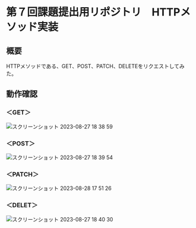 # 第７回課題提出用リポジトリ　HTTPメソッド実装
## 概要
HTTPメソッドである、GET、POST、PATCH、DELETEをリクエストしてみた。

## 動作確認

### **＜GET＞**
![スクリーンショット 2023-08-27 18 38 59](https://github.com/kinta21/RaiseTech-Task7/assets/141032732/8258a7f8-5109-43cd-807a-194fced34665)

### **＜POST＞**
![スクリーンショット 2023-08-27 18 39 54](https://github.com/kinta21/RaiseTech-Task7/assets/141032732/45052068-3a3f-4431-a591-1a6b9976900a)


### **＜PATCH＞**
![スクリーンショット 2023-08-28 17 51 26](https://github.com/kinta21/RaiseTech-Task7/assets/141032732/11847a07-43ed-4765-a644-7762eb14a831)

  
### **＜DELET＞**
![スクリーンショット 2023-08-27 18 40 30](https://github.com/kinta21/RaiseTech-Task7/assets/141032732/732ffdf3-eadc-4fef-b883-beb96e06d6fc)

